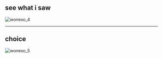 
## see what i saw
![wonexo_4](http://res.cloudinary.com/poetrique/image/upload/v1536065967/htmlpoems/wonexo/wonexo_4.png)
- - -

## choice
![wonexo_5](http://res.cloudinary.com/poetrique/image/upload/v1536065963/htmlpoems/wonexo/wonexo_5.png)